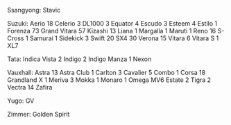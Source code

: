 Ssangyong:
Stavic

Suzuki:
Aerio
18 
Celerio
3 
DL1000
3 
Equator
4 
Escudo
3 
Esteem
4 
Estilo
1 
Forenza
73 
Grand Vitara
57 
Kizashi
13 
Liana
1 
Margalla
1 
Maruti
1 
Reno
16 
S-Cross
1 
Samurai
1 
Sidekick
3 
Swift
20 
SX4
30 
Verona
15 
Vitara
6 
Vitara S
1 
XL7

Tata:
Indica Vista
2 
Indigo
2 
Indigo Manza
1 
Nexon

Vauxhall:
Astra
13 
Astra Club
1 
Carlton
3 
Cavalier
5 
Combo
1 
Corsa
18 
Grandland X
1 
Meriva
3 
Mokka
1 
Monaro
1 
Omega MV6 Estate
2 
Tigra
2 
Vectra
14 
Zafira

Yugo:
GV

Zimmer:
Golden Spirit